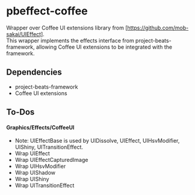 # pbeffect-coffee
Wrapper over Coffee UI extensions library from [https://github.com/mob-sakai/UIEffect].  
This wrapper implements the effects interface from project-beats-framework, allowing Coffee UI extensions to be integrated with the framework.
  
## Dependencies
- project-beats-framework
- Coffee UI extensions

## To-Dos
#### Graphics/Effects/CoffeeUI
- Note: UIEffectBase is used by UIDissolve, UIEffect, UIHsvModifier, UIShiny, UITransitionEffect.
- Wrap UIEffect
- Wrap UIEffectCapturedImage
- Wrap UIHsvModifier
- Wrap UIShadow
- Wrap UIShiny
- Wrap UITransitionEffect